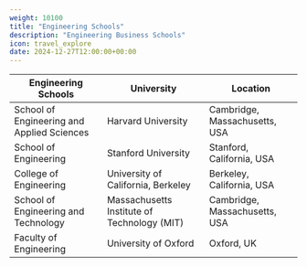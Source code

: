 ```yaml
---
weight: 10100
title: "Engineering Schools"
description: "Engineering Business Schools"
icon: travel_explore
date: 2024-12-27T12:00:00+00:00
---
```


| Engineering Schools                              | University                                    | Location                           |
|--------------------------------------------------|-----------------------------------------------|------------------------------------|
| School of Engineering and Applied Sciences       | Harvard University                            | Cambridge, Massachusetts, USA      |
| School of Engineering                            | Stanford University                           | Stanford, California, USA          |
| College of Engineering                           | University of California, Berkeley            | Berkeley, California, USA          |
| School of Engineering and Technology             | Massachusetts Institute of Technology (MIT)    | Cambridge, Massachusetts, USA      |
| Faculty of Engineering                           | University of Oxford                          | Oxford, UK                         |
